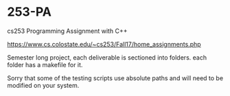 # 253-PA
cs253 Programming Assignment with C++

https://www.cs.colostate.edu/~cs253/Fall17/home_assignments.php

Semester long project, each deliverable is sectioned into folders. each folder has a makefile for it.

Sorry that some of the testing scripts use absolute paths and will need to be modified on your system.
